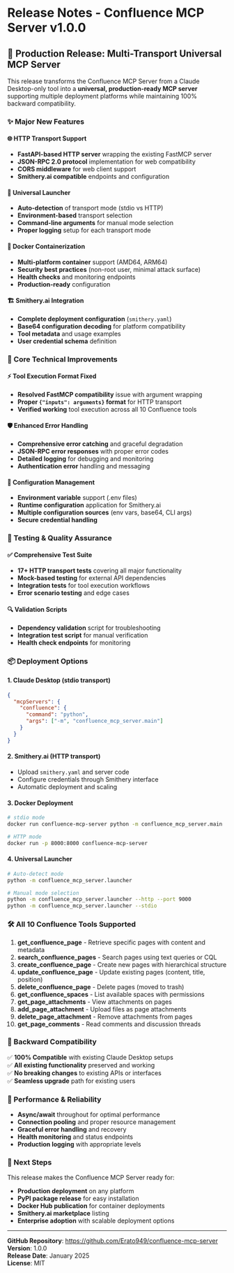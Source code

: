 # Release Notes - Confluence MCP Server v1.0.0

## 🚀 Production Release: Multi-Transport Universal MCP Server

This release transforms the Confluence MCP Server from a Claude Desktop-only tool into a **universal, production-ready MCP server** supporting multiple deployment platforms while maintaining 100% backward compatibility.

### ✨ Major New Features

#### 🌐 HTTP Transport Support
- **FastAPI-based HTTP server** wrapping the existing FastMCP server
- **JSON-RPC 2.0 protocol** implementation for web compatibility
- **CORS middleware** for web client support
- **Smithery.ai compatible** endpoints and configuration

#### 🔄 Universal Launcher
- **Auto-detection** of transport mode (stdio vs HTTP)
- **Environment-based** transport selection
- **Command-line arguments** for manual mode selection
- **Proper logging** setup for each transport mode

#### 🐳 Docker Containerization
- **Multi-platform container** support (AMD64, ARM64)
- **Security best practices** (non-root user, minimal attack surface)
- **Health checks** and monitoring endpoints
- **Production-ready** configuration

#### 🏗️ Smithery.ai Integration
- **Complete deployment configuration** (`smithery.yaml`)
- **Base64 configuration decoding** for platform compatibility
- **Tool metadata** and usage examples
- **User credential schema** definition

### 🔧 Core Technical Improvements

#### ⚡ Tool Execution Format Fixed
- **Resolved FastMCP compatibility** issue with argument wrapping
- **Proper `{"inputs": arguments}` format** for HTTP transport
- **Verified working** tool execution across all 10 Confluence tools

#### 🛡️ Enhanced Error Handling
- **Comprehensive error catching** and graceful degradation
- **JSON-RPC error responses** with proper error codes
- **Detailed logging** for debugging and monitoring
- **Authentication error** handling and messaging

#### 🔌 Configuration Management
- **Environment variable** support (.env files)
- **Runtime configuration** application for Smithery.ai
- **Multiple configuration sources** (env vars, base64, CLI args)
- **Secure credential handling**

### 🧪 Testing & Quality Assurance

#### ✅ Comprehensive Test Suite
- **17+ HTTP transport tests** covering all major functionality
- **Mock-based testing** for external API dependencies
- **Integration tests** for tool execution workflows
- **Error scenario testing** and edge cases

#### 🔍 Validation Scripts
- **Dependency validation** script for troubleshooting
- **Integration test script** for manual verification
- **Health check endpoints** for monitoring

### 📦 Deployment Options

#### 1. **Claude Desktop** (stdio transport)
```json
{
  "mcpServers": {
    "confluence": {
      "command": "python",
      "args": ["-m", "confluence_mcp_server.main"]
    }
  }
}
```

#### 2. **Smithery.ai** (HTTP transport)
- Upload `smithery.yaml` and server code
- Configure credentials through Smithery interface
- Automatic deployment and scaling

#### 3. **Docker Deployment**
```bash
# stdio mode
docker run confluence-mcp-server python -m confluence_mcp_server.main

# HTTP mode  
docker run -p 8000:8000 confluence-mcp-server
```

#### 4. **Universal Launcher**
```bash
# Auto-detect mode
python -m confluence_mcp_server.launcher

# Manual mode selection
python -m confluence_mcp_server.launcher --http --port 9000
python -m confluence_mcp_server.launcher --stdio
```

### 🛠️ All 10 Confluence Tools Supported

1. **get_confluence_page** - Retrieve specific pages with content and metadata
2. **search_confluence_pages** - Search pages using text queries or CQL
3. **create_confluence_page** - Create new pages with hierarchical structure
4. **update_confluence_page** - Update existing pages (content, title, position)
5. **delete_confluence_page** - Delete pages (moved to trash)
6. **get_confluence_spaces** - List available spaces with permissions
7. **get_page_attachments** - View attachments on pages
8. **add_page_attachment** - Upload files as page attachments
9. **delete_page_attachment** - Remove attachments from pages
10. **get_page_comments** - Read comments and discussion threads

### 🔄 Backward Compatibility

✅ **100% Compatible** with existing Claude Desktop setups  
✅ **All existing functionality** preserved and working  
✅ **No breaking changes** to existing APIs or interfaces  
✅ **Seamless upgrade** path for existing users  

### 🎯 Performance & Reliability

- **Async/await** throughout for optimal performance
- **Connection pooling** and proper resource management
- **Graceful error handling** and recovery
- **Health monitoring** and status endpoints
- **Production logging** with appropriate levels

### 🚀 Next Steps

This release makes the Confluence MCP Server ready for:
- **Production deployment** on any platform
- **PyPI package release** for easy installation
- **Docker Hub publication** for container deployments
- **Smithery.ai marketplace** listing
- **Enterprise adoption** with scalable deployment options

---

**GitHub Repository**: https://github.com/Erato949/confluence-mcp-server  
**Version**: 1.0.0  
**Release Date**: January 2025  
**License**: MIT 